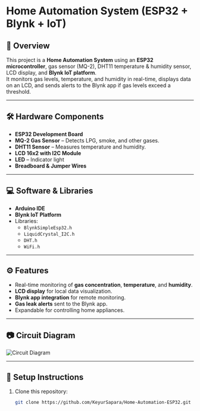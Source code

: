 # Home Automation System (ESP32 + Blynk + IoT)

## 📌 Overview
This project is a **Home Automation System** using an **ESP32 microcontroller**, gas sensor (MQ-2), DHT11 temperature & humidity sensor, LCD display, and **Blynk IoT platform**.  
It monitors gas levels, temperature, and humidity in real-time, displays data on an LCD, and sends alerts to the Blynk app if gas levels exceed a threshold.

---

## 🛠️ Hardware Components
- **ESP32 Development Board**
- **MQ-2 Gas Sensor** – Detects LPG, smoke, and other gases.
- **DHT11 Sensor** – Measures temperature and humidity.
- **LCD 16x2 with I2C Module**
- **LED** – Indicator light
- **Breadboard & Jumper Wires**

---

## 💻 Software & Libraries
- **Arduino IDE**
- **Blynk IoT Platform**
- Libraries:
  - `BlynkSimpleEsp32.h`
  - `LiquidCrystal_I2C.h`
  - `DHT.h`
  - `WiFi.h`

---

## ⚙️ Features
- Real-time monitoring of **gas concentration**, **temperature**, and **humidity**.
- **LCD display** for local data visualization.
- **Blynk app integration** for remote monitoring.
- **Gas leak alerts** sent to the Blynk app.
- Expandable for controlling home appliances.

---
## 📷 Circuit Diagram
![Circuit Diagram](docs/circuit_diagram.jpeg)

---

## 🔧 Setup Instructions
1. Clone this repository:
   ```bash
   git clone https://github.com/KeyurSapara/Home-Automation-ESP32.git